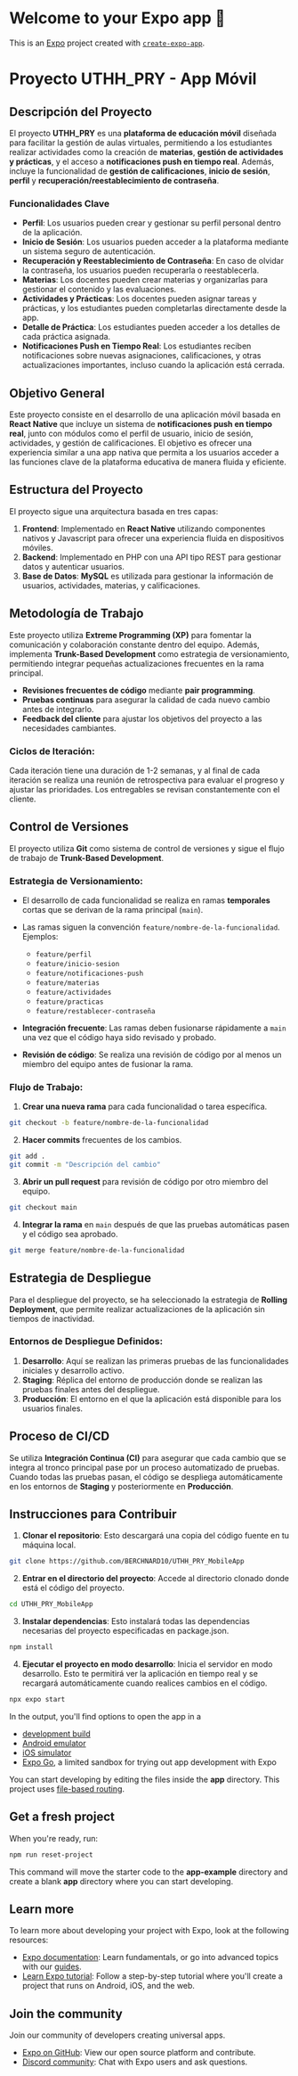 # Welcome to your Expo app 👋

This is an [Expo](https://expo.dev) project created with [`create-expo-app`](https://www.npmjs.com/package/create-expo-app).


# Proyecto UTHH_PRY - App Móvil

## Descripción del Proyecto

El proyecto **UTHH_PRY** es una **plataforma de educación móvil** diseñada para facilitar la gestión de aulas virtuales, permitiendo a los estudiantes realizar actividades como la creación de **materias**, **gestión de actividades y prácticas**, y el acceso a **notificaciones push en tiempo real**. Además, incluye la funcionalidad de **gestión de calificaciones**, **inicio de sesión**, **perfil** y **recuperación/reestablecimiento de contraseña**.

### Funcionalidades Clave
- **Perfil**: Los usuarios pueden crear y gestionar su perfil personal dentro de la aplicación.
- **Inicio de Sesión**: Los usuarios pueden acceder a la plataforma mediante un sistema seguro de autenticación.
- **Recuperación y Reestablecimiento de Contraseña**: En caso de olvidar la contraseña, los usuarios pueden recuperarla o reestablecerla.
- **Materias**: Los docentes pueden crear materias y organizarlas para gestionar el contenido y las evaluaciones.
- **Actividades y Prácticas**: Los docentes pueden asignar tareas y prácticas, y los estudiantes pueden completarlas directamente desde la app.
- **Detalle de Práctica**: Los estudiantes pueden acceder a los detalles de cada práctica asignada.
- **Notificaciones Push en Tiempo Real**: Los estudiantes reciben notificaciones sobre nuevas asignaciones, calificaciones, y otras actualizaciones importantes, incluso cuando la aplicación está cerrada.

## Objetivo General

Este proyecto consiste en el desarrollo de una aplicación móvil basada en **React Native** que incluye un sistema de **notificaciones push en tiempo real**, junto con módulos como el perfil de usuario, inicio de sesión, actividades, y gestión de calificaciones. El objetivo es ofrecer una experiencia similar a una app nativa que permita a los usuarios acceder a las funciones clave de la plataforma educativa de manera fluida y eficiente.


## Estructura del Proyecto

El proyecto sigue una arquitectura basada en tres capas:
1. **Frontend**: Implementado en **React Native** utilizando componentes nativos y Javascript para ofrecer una experiencia fluida en dispositivos móviles.
2. **Backend**: Implementado en PHP con una API tipo REST para gestionar datos y autenticar usuarios.
3. **Base de Datos**: **MySQL** es utilizada para gestionar la información de usuarios, actividades, materias, y calificaciones.

## Metodología de Trabajo

Este proyecto utiliza **Extreme Programming (XP)** para fomentar la comunicación y colaboración constante dentro del equipo. Además, implementa **Trunk-Based Development** como estrategia de versionamiento, permitiendo integrar pequeñas actualizaciones frecuentes en la rama principal.

- **Revisiones frecuentes de código** mediante **pair programming**.
- **Pruebas continuas** para asegurar la calidad de cada nuevo cambio antes de integrarlo.
- **Feedback del cliente** para ajustar los objetivos del proyecto a las necesidades cambiantes.

### Ciclos de Iteración:
Cada iteración tiene una duración de 1-2 semanas, y al final de cada iteración se realiza una reunión de retrospectiva para evaluar el progreso y ajustar las prioridades. Los entregables se revisan constantemente con el cliente.

## Control de Versiones

El proyecto utiliza **Git** como sistema de control de versiones y sigue el flujo de trabajo de **Trunk-Based Development**.

### Estrategia de Versionamiento:
- El desarrollo de cada funcionalidad se realiza en ramas **temporales** cortas que se derivan de la rama principal (`main`).
- Las ramas siguen la convención `feature/nombre-de-la-funcionalidad`. Ejemplos:
  - `feature/perfil`
  - `feature/inicio-sesion`
  - `feature/notificaciones-push`
  - `feature/materias`
  - `feature/actividades`
  - `feature/practicas`
  - `feature/restablecer-contraseña`

- **Integración frecuente**: Las ramas deben fusionarse rápidamente a `main` una vez que el código haya sido revisado y probado.
- **Revisión de código**: Se realiza una revisión de código por al menos un miembro del equipo antes de fusionar la rama.


### Flujo de Trabajo:
1. **Crear una nueva rama** para cada funcionalidad o tarea específica.
```bash
git checkout -b feature/nombre-de-la-funcionalidad
```
2. **Hacer commits** frecuentes de los cambios.
```bash
git add .
git commit -m "Descripción del cambio"
```
3. **Abrir un pull request** para revisión de código por otro miembro del equipo.
```bash
git checkout main
```
4. **Integrar la rama** en `main` después de que las pruebas automáticas pasen y el código sea aprobado.
```bash
git merge feature/nombre-de-la-funcionalidad
```

## Estrategia de Despliegue
Para el despliegue del proyecto, se ha seleccionado la estrategia de **Rolling Deployment**, que permite realizar actualizaciones de la aplicación sin tiempos de inactividad.

### Entornos de Despliegue Definidos:
1. **Desarrollo**: Aquí se realizan las primeras pruebas de las funcionalidades iniciales y desarrollo activo.
2. **Staging**: Réplica del entorno de producción donde se realizan las pruebas finales antes del despliegue.
3. **Producción**: El entorno en el que la aplicación está disponible para los usuarios finales.

## Proceso de CI/CD
Se utiliza **Integración Continua (CI)** para asegurar que cada cambio que se integra al tronco principal pase por un proceso automatizado de pruebas. Cuando todas las pruebas pasan, el código se despliega automáticamente en los entornos de **Staging** y posteriormente en **Producción**.

## Instrucciones para Contribuir

1. **Clonar el repositorio**: Esto descargará una copia del código fuente en tu máquina local.
```bash
git clone https://github.com/BERCHNARD10/UTHH_PRY_MobileApp
```
2. **Entrar en el directorio del proyecto**: Accede al directorio clonado donde está el código del proyecto.
```bash
cd UTHH_PRY_MobileApp
```
3. **Instalar dependencias**: Esto instalará todas las dependencias necesarias del proyecto especificadas en package.json.
```bash
npm install
```
4. **Ejecutar el proyecto en modo desarrollo**: Inicia el servidor en modo desarrollo. Esto te permitirá ver la aplicación en tiempo real y se recargará automáticamente cuando realices cambios en el código.
```bash
npx expo start
```

In the output, you'll find options to open the app in a

- [development build](https://docs.expo.dev/develop/development-builds/introduction/)
- [Android emulator](https://docs.expo.dev/workflow/android-studio-emulator/)
- [iOS simulator](https://docs.expo.dev/workflow/ios-simulator/)
- [Expo Go](https://expo.dev/go), a limited sandbox for trying out app development with Expo

You can start developing by editing the files inside the **app** directory. This project uses [file-based routing](https://docs.expo.dev/router/introduction).

## Get a fresh project

When you're ready, run:

```bash
npm run reset-project
```

This command will move the starter code to the **app-example** directory and create a blank **app** directory where you can start developing.

## Learn more

To learn more about developing your project with Expo, look at the following resources:

- [Expo documentation](https://docs.expo.dev/): Learn fundamentals, or go into advanced topics with our [guides](https://docs.expo.dev/guides).
- [Learn Expo tutorial](https://docs.expo.dev/tutorial/introduction/): Follow a step-by-step tutorial where you'll create a project that runs on Android, iOS, and the web.

## Join the community

Join our community of developers creating universal apps.

- [Expo on GitHub](https://github.com/expo/expo): View our open source platform and contribute.
- [Discord community](https://chat.expo.dev): Chat with Expo users and ask questions.
